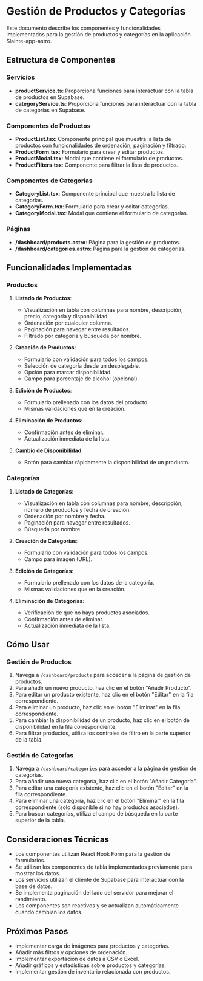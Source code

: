 # Gestión de Productos y Categorías

Este documento describe los componentes y funcionalidades implementados para la gestión de productos y categorías en la aplicación Slainte-app-astro.

## Estructura de Componentes

### Servicios

- **productService.ts**: Proporciona funciones para interactuar con la tabla de productos en Supabase.
- **categoryService.ts**: Proporciona funciones para interactuar con la tabla de categorías en Supabase.

### Componentes de Productos

- **ProductList.tsx**: Componente principal que muestra la lista de productos con funcionalidades de ordenación, paginación y filtrado.
- **ProductForm.tsx**: Formulario para crear y editar productos.
- **ProductModal.tsx**: Modal que contiene el formulario de productos.
- **ProductFilters.tsx**: Componente para filtrar la lista de productos.

### Componentes de Categorías

- **CategoryList.tsx**: Componente principal que muestra la lista de categorías.
- **CategoryForm.tsx**: Formulario para crear y editar categorías.
- **CategoryModal.tsx**: Modal que contiene el formulario de categorías.

### Páginas

- **/dashboard/products.astro**: Página para la gestión de productos.
- **/dashboard/categories.astro**: Página para la gestión de categorías.

## Funcionalidades Implementadas

### Productos

1. **Listado de Productos**:
   - Visualización en tabla con columnas para nombre, descripción, precio, categoría y disponibilidad.
   - Ordenación por cualquier columna.
   - Paginación para navegar entre resultados.
   - Filtrado por categoría y búsqueda por nombre.

2. **Creación de Productos**:
   - Formulario con validación para todos los campos.
   - Selección de categoría desde un desplegable.
   - Opción para marcar disponibilidad.
   - Campo para porcentaje de alcohol (opcional).

3. **Edición de Productos**:
   - Formulario prellenado con los datos del producto.
   - Mismas validaciones que en la creación.

4. **Eliminación de Productos**:
   - Confirmación antes de eliminar.
   - Actualización inmediata de la lista.

5. **Cambio de Disponibilidad**:
   - Botón para cambiar rápidamente la disponibilidad de un producto.

### Categorías

1. **Listado de Categorías**:
   - Visualización en tabla con columnas para nombre, descripción, número de productos y fecha de creación.
   - Ordenación por nombre y fecha.
   - Paginación para navegar entre resultados.
   - Búsqueda por nombre.

2. **Creación de Categorías**:
   - Formulario con validación para todos los campos.
   - Campo para imagen (URL).

3. **Edición de Categorías**:
   - Formulario prellenado con los datos de la categoría.
   - Mismas validaciones que en la creación.

4. **Eliminación de Categorías**:
   - Verificación de que no haya productos asociados.
   - Confirmación antes de eliminar.
   - Actualización inmediata de la lista.

## Cómo Usar

### Gestión de Productos

1. Navega a `/dashboard/products` para acceder a la página de gestión de productos.
2. Para añadir un nuevo producto, haz clic en el botón "Añadir Producto".
3. Para editar un producto existente, haz clic en el botón "Editar" en la fila correspondiente.
4. Para eliminar un producto, haz clic en el botón "Eliminar" en la fila correspondiente.
5. Para cambiar la disponibilidad de un producto, haz clic en el botón de disponibilidad en la fila correspondiente.
6. Para filtrar productos, utiliza los controles de filtro en la parte superior de la tabla.

### Gestión de Categorías

1. Navega a `/dashboard/categories` para acceder a la página de gestión de categorías.
2. Para añadir una nueva categoría, haz clic en el botón "Añadir Categoría".
3. Para editar una categoría existente, haz clic en el botón "Editar" en la fila correspondiente.
4. Para eliminar una categoría, haz clic en el botón "Eliminar" en la fila correspondiente (solo disponible si no hay productos asociados).
5. Para buscar categorías, utiliza el campo de búsqueda en la parte superior de la tabla.

## Consideraciones Técnicas

- Los componentes utilizan React Hook Form para la gestión de formularios.
- Se utilizan los componentes de tabla implementados previamente para mostrar los datos.
- Los servicios utilizan el cliente de Supabase para interactuar con la base de datos.
- Se implementa paginación del lado del servidor para mejorar el rendimiento.
- Los componentes son reactivos y se actualizan automáticamente cuando cambian los datos.

## Próximos Pasos

- Implementar carga de imágenes para productos y categorías.
- Añadir más filtros y opciones de ordenación.
- Implementar exportación de datos a CSV o Excel.
- Añadir gráficos y estadísticas sobre productos y categorías.
- Implementar gestión de inventario relacionada con productos.
